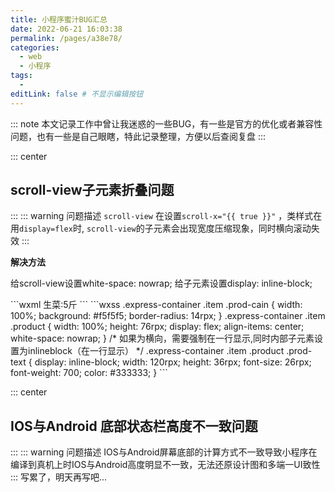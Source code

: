 ```yaml
---
title: 小程序蜜汁BUG汇总
date: 2022-06-21 16:03:38
permalink: /pages/a38e78/
categories:
  - web
  - 小程序
tags:
  - 
editLink: false # 不显示编辑按钮
---
```

::: note
本文记录工作中曾让我迷惑的一些BUG，有一些是官方的优化或者兼容性问题，也有一些是自己眼瞎，特此记录整理，方便以后查阅复盘
:::

::: center
  ## scroll-view子元素折叠问题
:::
::: warning 问题描述
`scroll-view` 在设置`scroll-x="{{ true }}"` ，类样式在用`display=flex`时, `scroll-view`的子元素会出现宽度压缩现象，同时横向滚动失效
:::

**解决方法**

给scroll-view设置white-space: nowrap;
给子元素设置display: inline-block;

<code-group>
  <code-block title="WXML" active>
  ```wxml
  <scroll-view class="prod-cain" scroll-x="{{true}}" > 
    <view class="product padding-left-sm"> 
      <block wx:for="{{15}}"> 
        <view class="margin-right prod-text">生菜:5斤</view> 
      </block> 
    </view> 
  </scroll-view>
  ```
  </code-block>

  <code-block title="CSS">
    ```wxss
    .express-container .item .prod-cain { 
        width: 100%; 
        background: #f5f5f5; 
        border-radius: 14rpx; 
    } 
    .express-container .item .product { 
        width: 100%; 
        height: 76rpx; 
        display: flex; 
        align-items: center;
        white-space: nowrap; 
    } /* 如果为横向，需要强制在一行显示,同时内部子元素设置为inlineblock（在一行显示） */ 
    .express-container .item .product .prod-text { 
        display: inline-block; 
        width: 120rpx; 
        height: 36rpx; 
        font-size: 26rpx; 
        font-weight: 700; 
        color: #333333; 
    }
    ```
  </code-block>
</code-group>


::: center
  ## IOS与Android 底部状态栏高度不一致问题
:::
::: warning 问题描述
IOS与Android屏幕底部的计算方式不一致导致小程序在编译到真机上时IOS与Android高度明显不一致，无法还原设计图和多端一UI致性
:::
写累了，明天再写吧...
